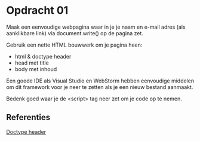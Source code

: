 # Opdracht 01

Maak een eenvoudige webpagina waar in je je naam en e-mail adres (als aanklikbare link) via document.write() op de pagina zet.

Gebruik een nette HTML bouwwerk om je pagina heen:
  * html & doctype header
  * head met title
  * body met inhoud

Een goede IDE als Visual Studio en WebStorm hebben eenvoudige middelen om dit framework voor je neer te zetten als je 
een nieuw bestand aanmaakt.
  
Bedenk goed waar je de &lt;script> tag neer zet om je code op te nemen.    

## Referenties
[Doctype header](https://www.w3schools.com/tags/tag_doctype.asp)